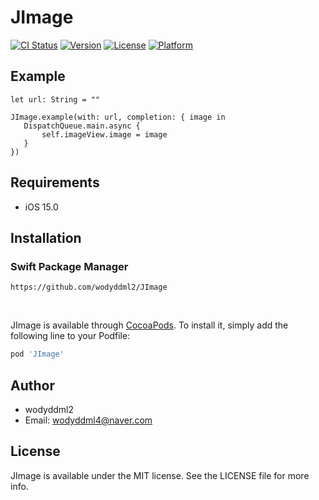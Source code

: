 # JImage

[![CI Status](https://img.shields.io/travis/wodyddml2/JImage.svg?style=flat)](https://travis-ci.org/wodyddml2/JImage)
[![Version](https://img.shields.io/cocoapods/v/JImage.svg?style=flat)](https://cocoapods.org/pods/JImage)
[![License](https://img.shields.io/cocoapods/l/JImage.svg?style=flat)](https://cocoapods.org/pods/JImage)
[![Platform](https://img.shields.io/cocoapods/p/JImage.svg?style=flat)](https://cocoapods.org/pods/JImage)

## Example
```
let url: String = ""

JImage.example(with: url, completion: { image in
   DispatchQueue.main.async {
       self.imageView.image = image
   }
})
```
## Requirements
- iOS 15.0

## Installation
### Swift Package Manager
```
https://github.com/wodyddml2/JImage
```
<br/>

JImage is available through [CocoaPods](https://cocoapods.org). To install
it, simply add the following line to your Podfile:

```ruby
pod 'JImage'
```

## Author

- wodyddml2
- Email: wodyddml4@naver.com

## License

JImage is available under the MIT license. See the LICENSE file for more info.

